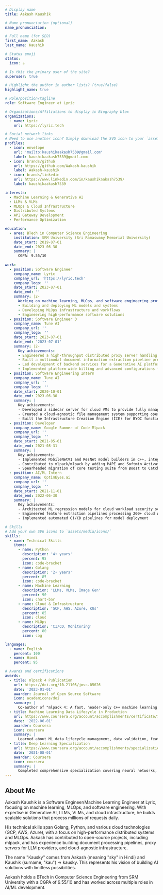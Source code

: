 ```yaml
---
# Display name
title: Aakash Kaushik

# Name pronunciation (optional)
name_pronunciation: 

# Full name (for SEO)
first_name: Aakash
last_name: Kaushik

# Status emoji
status:
  icon: ☕️

# Is this the primary user of the site?
superuser: true

# Highlight the author in author lists? (true/false)
highlight_name: true

# Role/position/tagline
role: Software Engineer at Lyric

# Organizations/Affiliations to display in Biography blox
organizations:
  - name: Lyric
    url: https://lyric.tech

# Social network links
# Need to use another icon? Simply download the SVG icon to your `assets/media/icons/` folder.
profiles:
  - icon: envelope
    url: 'mailto:kaushikaakash7539@gmail.com'
    label: kaushikaakash7539@gmail.com
  - icon: brands/github
    url: https://github.com/Aakash-kaushik
    label: Aakash-kaushik
  - icon: brands/linkedin
    url: https://www.linkedin.com/in/kaushikaakash7539/
    label: kaushikaakash7539

interests:
  - Machine Learning & Generative AI
  - LLMs & VLMs
  - MLOps & Cloud Infrastructure
  - Distributed Systems
  - API Gateway Development
  - Performance Optimization

education:
  - area: BTech in Computer Science Engineering
    institution: SRM University (Sri Ramaswamy Memorial University)
    date_start: 2019-07-01
    date_end: 2023-06-30
    summary: |
      CGPA: 9.55/10
    
work:
  - position: Software Engineer
    company_name: Lyric
    company_url: 'https://lyric.tech'
    company_logo: ''
    date_start: 2023-07-01
    date_end: ''
    summary: |2-
      Working on machine learning, MLOps, and software engineering projects, focusing on:
      - Building and deploying ML models and systems
      - Developing MLOps infrastructure and workflows
      - Engineering high-performance software solutions
  - position: Software Engineer 3
    company_name: Tune AI
    company_url: ''
    company_logo: ''
    date_start: 2023-07-01
    date_end: '2023-07-01'
    summary: |2-
      Key achievements:
      - Engineered a high-throughput distributed proxy server handling over 1 million requests/day for various LLM providers
      - Built a multimodal document information extraction pipeline processing 100K docs (~3.8 million pages) daily with ~95% precision/recall
      - Led development of backend services for a Generative AI platform supporting data validation, fine-tuning jobs, and flexible LLM deployment
      - Implemented platform-wide billing and advanced configurations for OpenAI, Anthropic, and Gemini agents
  - position: Software Engineering Intern
    company_name: Tune AI
    company_url: ''
    company_logo: ''
    date_start: 2020-10-01
    date_end: 2023-06-30
    summary: |
      Key achievements:
      - Developed a sidecar server for cloud VMs to provide fully managed Generative AI development space
      - Created a cloud-agnostic file management system supporting operations across AWS S3, Azure Blob Storage, and Google Cloud Storage
      - Built the Infrastructure Creation Engine (ICE) for BYOC functionality, reducing infrastructure costs by up to 80%
  - position: Developer
    company_name: Google Summer of Code Mlpack
    company_url: ''
    company_logo: ''
    date_start: 2021-05-01
    date_end: 2021-08-31
    summary: |
      Key achievements:
      - Implemented MobileNetV1 and ResNet model builders in C++, integrating pre-trained weights
      - Contributed to mlpack/mlpack by adding MAPE and Softmin Activation function
      - Spearheaded migration of core testing suite from Boost to Catch2
  - position: AI/ML Intern
    company_name: OptimEyes.ai
    company_url: ''
    company_logo: ''
    date_start: 2021-11-01
    date_end: 2022-06-30
    summary: |
      Key achievements:
      - Architected ML regression models for cloud workload security scoring
      - Engineered feature extraction pipelines processing 200+ cloud workload metrics
      - Implemented automated CI/CD pipelines for model deployment

# Skills
# Add your own SVG icons to `assets/media/icons/`
skills:
  - name: Technical Skills
    items:
      - name: Python
        description: '4+ years'
        percent: 95
        icon: code-bracket
      - name: Golang
        description: '2+ years'
        percent: 85
        icon: code-bracket
      - name: Machine Learning
        description: 'LLMs, VLMs, Image Gen'
        percent: 90
        icon: chart-bar
      - name: Cloud & Infrastructure
        description: 'GCP, AWS, Azure, K8s'
        percent: 85
        icon: cloud
      - name: MLOps
        description: 'CI/CD, Monitoring'
        percent: 80
        icon: cog

languages:
  - name: English
    percent: 100
  - name: Hindi
    percent: 95

# Awards and certifications
awards:
  - title: mlpack 4 Publication
    url: https://doi.org/10.21105/joss.05026
    date: '2023-01-01'
    awarder: Journal of Open Source Software
    icon: academicons/doi
    summary: |
      Co-author of "mlpack 4: A fast, header-only C++ machine learning library" published in the Journal of Open Source Software.
  - title: Machine Learning Data Lifecycle in Production
    url: https://www.coursera.org/account/accomplishments/certificate/7JZZ588PEEFA
    date: '2022-06-01'
    awarder: Coursera
    icon: coursera
    summary: |
      Learned about ML data lifecycle management, data validation, feature engineering, and model monitoring in production environments.
  - title: Deep Learning Specialization
    url: https://www.coursera.org/account/accomplishments/specialization/UUWFSF4PUKSN
    date: '2021-08-01'
    awarder: Coursera
    icon: coursera
    summary: |
      Completed comprehensive specialization covering neural networks, deep learning, convolutional networks, sequence models, and practical ML projects.
---
```


## About Me

Aakash Kaushik is a Software Engineer/Machine Learning Engineer at Lyric, focusing on machine learning, MLOps, and software engineering. With expertise in Generative AI, LLMs, VLMs, and cloud infrastructure, he builds scalable solutions that process millions of requests daily.

His technical skills span Golang, Python, and various cloud technologies (GCP, AWS, Azure), with a focus on high-performance distributed systems and MLOps. Aakash has contributed to open-source projects, including mlpack, and has experience building document processing pipelines, proxy servers for LLM providers, and cloud-agnostic infrastructure.

The name "Kausky" comes from Aakash (meaning "sky" in Hindi) and Kaushik (surname, "kau") -> kausky. This represents his vision of building AI solutions with limitless possibilities.

Aakash holds a BTech in Computer Science Engineering from SRM University with a CGPA of 9.55/10 and has worked across multiple roles in AI/ML development.
